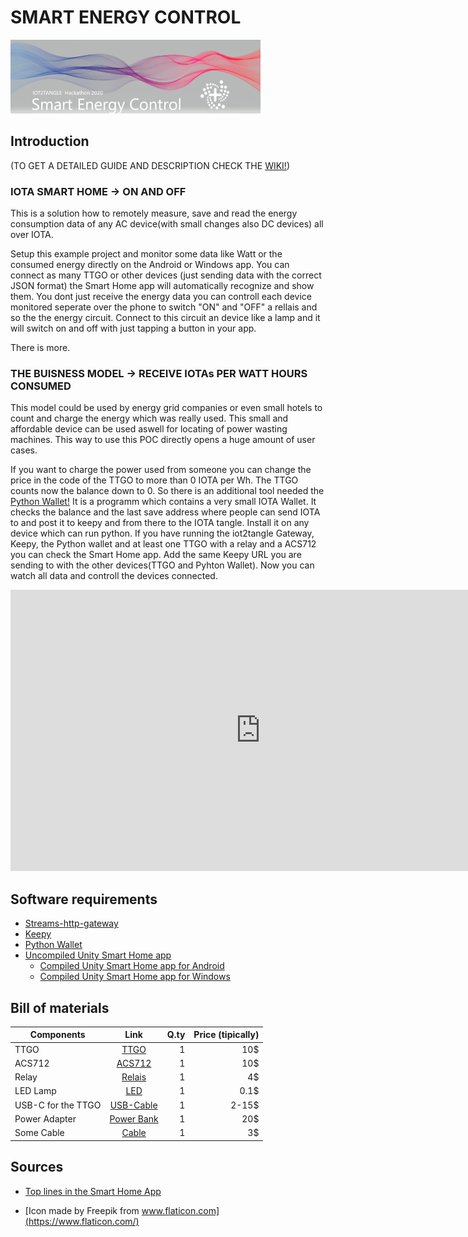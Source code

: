 # SMART ENERGY CONTROL
![Title-pic](https://github.com/IOTAplus/SMART-ENERGY-CONTROL/blob/main/Images/unknown.png)
## Introduction
(TO GET A DETAILED GUIDE AND DESCRIPTION CHECK THE <a href="https://github.com/IOTAplus/SMART-ENERGY-CONTROLL/wiki/">WIKI!</a>)
### IOTA SMART HOME   -> ON AND OFF
This is a solution how to remotely measure, save and read the energy consumption data of any AC device(with small changes also DC devices) all over IOTA. 

Setup this example project and monitor some data like Watt or the consumed energy directly on the Android or Windows app.
You can connect as many TTGO or other devices (just sending data with the correct JSON format) the Smart Home app will automatically recognize 
and show them. You dont just receive the energy data you can controll each device monitored seperate over the phone to switch "ON" and "OFF" a rellais and so the the energy circuit.
Connect to this circuit an device like a lamp and it will switch on and off with just tapping a button in your app.

There is more. 
### THE BUISNESS MODEL -> RECEIVE IOTAs PER WATT HOURS CONSUMED

This model could be used by energy grid companies or even small hotels to count and charge the energy which was really used.
This small and affordable device can be used aswell for locating of power wasting machines.
This way to use this POC directly opens a huge amount of user cases.

If you want to charge the power used from someone you can change the price in the code of the TTGO to more than 0 IOTA per Wh.
The TTGO counts now the balance down to 0. So there is an additional tool needed the  <a href="https://github.com/IOTAplus/SMART-ENERGY-CONTROL/tree/main/PythonWallet">Python Wallet!</a>
It is a programm which contains a very small IOTA Wallet. It checks the balance and the last save address where people can send IOTA to and post it to keepy and from there to the IOTA tangle.
Install it on any device which can run python. 
If you have running the iot2tangle Gateway, Keepy, the Python wallet and at least one TTGO with a relay and a ACS712 you can check the Smart Home app.
Add the same Keepy URL you are sending to with the other devices(TTGO and Pyhton Wallet). Now you can watch all data and controll the devices connected.   

<iframe width="800" height="450" src="https://www.powtoon.com/embed/eKk2WBgknBg/" frameborder="0" allowfullscreen></iframe>

## Software requirements
* [Streams-http-gateway](https://github.com/iot2tangle/Streams-http-gateway) 
* [Keepy](https://github.com/iot2tangle/Keepy)
* [Python Wallet](https://github.com/IOTAplus/SMART-ENERGY-CONTROL/tree/main/PythonWallet)
* [Uncompiled Unity Smart Home app](https://www.dropbox.com/home/Unity)
  * [Compiled Unity Smart Home app for Android](https://github.com/IOTAplus/SMART-ENERGY-CONTROL/tree/main/SmartHomeApp/android)
  * [Compiled Unity Smart Home app for Windows](https://github.com/IOTAplus/SMART-ENERGY-CONTROL/tree/main/SmartHomeApp/windows)



## Bill of materials

| Components	| Link   | Q.ty  |Price (tipically)
| ------------- |:-------------:| -----:|-----------------:
| TTGO          | [TTGO](https://www.banggood.com/TTGO-T-Display-ESP32-CP2104-WiFi-bluetooth-Module-1_14-Inch-LCD-Development-Board-LILYGO-for-Arduino-products-that-work-with-official-Arduino-boards-p-1522925.html?utm_source=googleshopping&utm_medium=cpc_organic&gmcCountry=CH&utm_content=minha&utm_campaign=minha-ch-en-pc&currency=CHF&createTmp=1&utm_source=googleshopping&utm_medium=cpc_bgs&utm_content=xibei&utm_campaign=xibei-ssc-ch-warehouse-all-0922&cur_warehouse=UK) |     1 | 10$
| ACS712        | [ACS712](https://www.galaxus.ch/en/s1/product/acs712-sensor-electronics-modules-8193978?gclsrc=ds&gclsrc=ds) | 1      |10$
| Relay        | [Relais](https://www.galaxus.ch/en/s1/product/acs712-sensor-electronics-modules-8193978?gclsrc=ds&gclsrc=ds)      |     1 | 4$
| LED Lamp | [LED](https://www.reichelt.com/ch/de/led-5-mm-bedrahtet-rot-5-mcd-60--led-5mm-2ma-rt-p21627.html?PROVID=2808&gclid=CjwKCAiAnvj9BRA4EiwAuUMDf4LytdpEjwGv7ao9chOvG5fp72vGqP20uMangznA93wCwf4ZlMNdYRoC0FcQAvD_BwE)|1|0.1$
|USB-C for the TTGO | [USB-Cable](https://www.microspot.ch/de/mobiltelefon-tablet-wearables/mobiltelefon/mobiltelefon-tablet-kabel-adapter--c413000/intertronic-usb-c-kabel-usb-3-0-usb-typ-c-1-m--p0001860850?gclsrc=ds&gclsrc=ds)| 1|2-15$|
|Power Adapter|[Power Bank]()|1|20$|
|Some Cable|[Cable](https://www.digikey.ch/product-detail/de/mikroelektronika/MIKROE-513/1471-1232-ND/4495596?utm_adgroup=Jumper%20Wire&utm_source=google&utm_medium=cpc&utm_campaign=Shopping_Product_Prototyping%2C%20Fabrication%20Products&utm_term=&productid=4495596)|1|3$|

## Sources
* [Top lines in the Smart Home App](https://pngtree.com/freebackground/abstract-pink-blue-waves-isolated-on-white_1151999.html)

* [Icon made by Freepik from www.flaticon.com](https://www.flaticon.com/)
